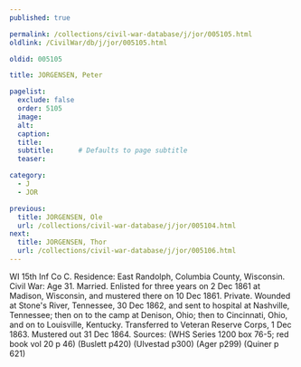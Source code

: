 ```yaml
---
published: true

permalink: /collections/civil-war-database/j/jor/005105.html
oldlink: /CivilWar/db/j/jor/005105.html

oldid: 005105

title: JORGENSEN, Peter

pagelist:
  exclude: false
  order: 5105
  image: 
  alt:
  caption:
  title:
  subtitle:      # Defaults to page subtitle
  teaser:

category: 
  - J 
  - JOR

previous:
  title: JORGENSEN, Ole
  url: /collections/civil-war-database/j/jor/005104.html  
next:
  title: JORGENSEN, Thor
  url: /collections/civil-war-database/j/jor/005106.html   
---
```

WI 15th Inf Co C. Residence: East Randolph, Columbia County, Wisconsin. Civil War: Age 31. Married. Enlisted for three years on 2 Dec 1861 at Madison, Wisconsin, and mustered there on 10 Dec 1861. Private. Wounded at Stone&#39;s River, Tennessee, 30 Dec 1862, and sent to hospital at Nashville, Tennessee; then on to the camp at Denison, Ohio; then to Cincinnati, Ohio, and on to Louisville, Kentucky. Transferred to Veteran Reserve Corps, 1 Dec 1863. Mustered out 31 Dec 1864. Sources: (WHS Series 1200 box 76-5; red book vol 20 p 46) (Buslett p420) (Ulvestad p300) (Ager p299) (Quiner p 621)